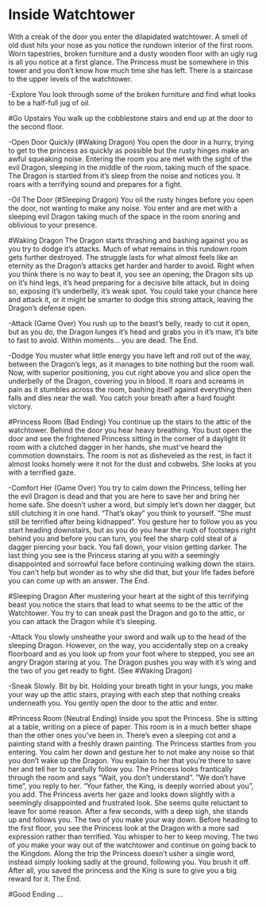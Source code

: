 # Inside Watchtower
With a creak of the door you enter the dilapidated watchtower. A smell of old dust hits your nose as you notice the rundown interior of the first room. Worn tapestries, broken furniture and a dusty wooden floor with an ugly rug is all you notice at a first glance. The Princess must be somewhere in this tower and you don’t know how much time she has left. There is a staircase to the upper levels of the watchtower.

-Explore
You look through some of the broken furniture and find what looks to be a half-full jug of oil.

#Go Upstairs
You walk up the cobblestone stairs and end up at the door to the second floor.

-Open Door Quickly (#Waking Dragon)
You open the door in a hurry, trying to get to the princess as quickly as possible but the rusty hinges make an awful squeaking noise. Entering the room you are met with the sight of the evil Dragon, sleeping in the middle of the room, taking much of the space. The Dragon is startled from it’s sleep from the noise and notices you. It roars with a terrifying sound and prepares for a fight.

-Oil The Door (#Sleeping Dragon)
You oil the rusty hinges before you open the door, not wanting to make any noise. You enter and are met with a sleeping evil Dragon taking much of the space in the room snoring and oblivious to your presence.

#Waking Dragon
The Dragon starts thrashing and bashing against you as you try to dodge it’s attacks. Much of what remains in this rundown room gets further destroyed. The struggle lasts for what almost feels like an eternity as the Dragon’s attacks get harder and harder to avoid. Right when you think there is no way to beat it, you see an opening; the Dragon sits up on it’s hind legs, it’s head preparing for a decisive bite attack, but in doing so, exposing it’s underbelly, it’s weak spot. You could take your chance here and attack it, or it might be smarter to dodge this strong attack, leaving the Dragon’s defense open.

-Attack (Game Over)
You rush up to the beast’s belly, ready to cut it open, but as you do, the Dragon lunges it’s head and grabs you in it’s maw, it’s bite to fast to avoid. Within moments… you are dead. The End.

-Dodge
You muster what little energy you have left and roll out of the way, between the Dragon’s legs, as it manages to bite nothing but the room wall. Now, with superior positioning, you cut right above you and slice open the underbelly of the Dragon, covering you in blood. It roars and screams in pain as it stumbles across the room, bashing itself against everything then falls and dies near the wall. You catch your breath after a hard fought victory. 

#Princess Room (Bad Ending)
You continue up the stairs to the attic of the watchtower. Behind the door you hear heavy breathing. You bust open the door and see the frightened Princess sitting in the corner of a daylight lit room with a clutched dagger in her hands, she must’ve heard the commotion downstairs. The room is not as disheveled as the rest, in fact it almost looks homely were it not for the dust and cobwebs. She looks at you with a terrified gaze.

-Comfort Her (Game Over)
You try to calm down the Princess, telling her the evil Dragon is dead and that you are here to save her and bring her home safe. She doesn’t usher a word, but simply let’s down her dagger, but still clutching it in one hand. “That’s okay” you think to yourself. “She must still be terrified after being kidnapped”. You gesture her to follow you as you start heading downstairs, but as you do you hear the rush of footsteps right behind you and before you can turn, you feel the sharp cold steal of a dagger piercing your back. You fall down, your vision getting darker. The last thing you see is the Princess staring at you with a seemingly disappointed and sorrowful face before continuing walking down the stairs. You can’t help but wonder as to why she did that, but your life fades before you can come up with an answer. The End.

#Sleeping Dragon
After mustering your heart at the sight of this terrifying beast you notice the stairs that lead to what seems to be the attic of the Watchtower. You try to can sneak past the Dragon and go to the attic, or you can attack the Dragon while it’s sleeping.

-Attack
You slowly unsheathe your sword and walk up to the head of the sleeping Dragon. However, on the way, you accidentally step on a creaky floorboard and as you look up from your foot where to stepped, you see an angry Dragon staring at you. The Dragon pushes you way with it’s wing and the two of you get ready to fight. (See #Waking Dragon)

-Sneak
Slowly. Bit by bit. Holding your breath tight in your lungs, you make your way up the attic stairs, praying with each step that nothing creaks underneath you. You gently open the door to the attic and enter.

#Princess Room (Neutral Ending)
Inside you spot the Princess. She is sitting at a table, writing on a piece of paper. This room is in a much better shape than the other ones you’ve been in. There’s even a sleeping cot and a painting stand with a freshly drawn painting. The Princess startles from you entering. You calm her down and gesture her to not make any noise so that you don’t wake up the Dragon. You explain to her that you’re there to save her and tell her to carefully follow you.
The Princess looks frantically through the room and says “Wait, you don’t understand”. ”We don’t have time”, you reply to her. “Your father, the King, is deeply worried about you”, you add. The Princess averts her gaze and looks down slightly with a seemingly disappointed and frustrated look. She seems quite reluctant to leave for some reason. After a few seconds, with a deep sigh, she stands up and follows you. The two of you make your way down. Before heading to the first floor, you see the Princess look at the Dragon with a more sad expression rather than terrified. You whisper to her to keep moving. The two of you make your way out of the watchtower and continue on going back to the Kingdom. 
Along the trip the Princess doesn’t usher a single word, instead simply looking sadly at the ground, following you. You brush it off. After all, you saved the princess and the King is sure to give you a big reward for it. The End.

#Good Ending
…
